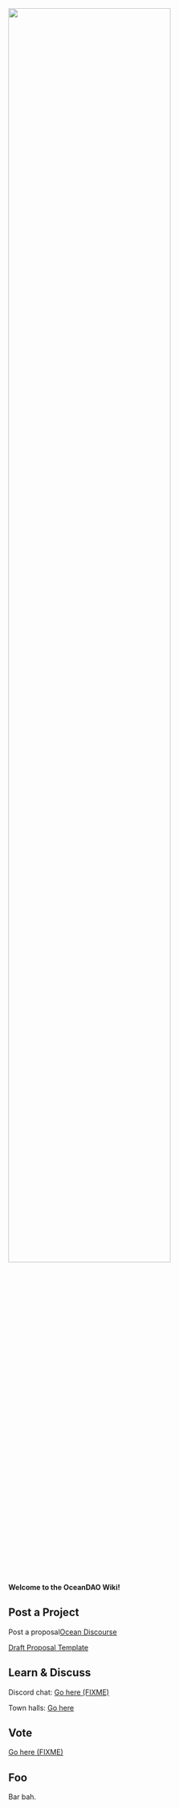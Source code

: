 <img src="https://github.com/oceanprotocol/oceandao/blob/main/oceandao-logo.png" width="80%">

**Welcome to the OceanDAO Wiki!**

## Post a Project 

Post a proposal[Ocean Discourse](https://port.oceanprotocol.com/c/oceandao/56)

[Draft Proposal Template](https://github.com/oceanprotocol/oceandao/wiki/Grant-Proposal-Template)

## Learn & Discuss

Discord chat: [Go here (FIXME)]()

Town halls: [Go here](OceanDAO-Town-Halls)

## Vote

[Go here (FIXME)]()

## Foo 

Bar bah.


